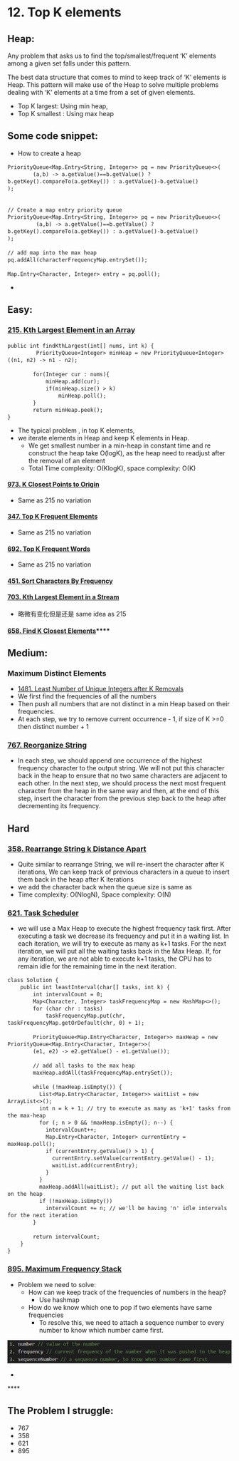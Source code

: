 # 12. Top K elements

## Heap:

Any problem that asks us to find the top/smallest/frequent ‘K’ elements among a given set falls under this pattern.



The best data structure that comes to mind to keep track of ‘K’ elements is Heap. This pattern will make use of the Heap to solve multiple problems dealing with ‘K’ elements at a time from a set of given elements.

* Top K largest: Using min heap,
* Top K smallest : Using max heap

## Some code snippet:

* How to create a heap

```text
PriorityQueue<Map.Entry<String, Integer>> pq = new PriorityQueue<>(
        (a,b) -> a.getValue()==b.getValue() ? b.getKey().compareTo(a.getKey()) : a.getValue()-b.getValue()
);


// Create a map entry priority queue
PriorityQueue<Map.Entry<String, Integer>> pq = new PriorityQueue<>(
         (a,b) -> a.getValue()==b.getValue() ? b.getKey().compareTo(a.getKey()) : a.getValue()-b.getValue()
);

// add map into the max heap
pq.addAll(characterFrequencyMap.entrySet());

Map.Entry<Character, Integer> entry = pq.poll();

```

* 


## Easy:

### [215. Kth Largest Element in an Array](https://leetcode.com/problems/kth-largest-element-in-an-array/)

```text
public int findKthLargest(int[] nums, int k) {
         PriorityQueue<Integer> minHeap = new PriorityQueue<Integer>((n1, n2) -> n1 - n2);
        
        for(Integer cur : nums){
            minHeap.add(cur);
            if(minHeap.size() > k)
                minHeap.poll();
        }
        return minHeap.peek(); 
}
```

* The typical problem , in top K elements, 
* we iterate elements in Heap and keep K elements in Heap.
  * We get smallest number in a min-heap in constant time and re construct the heap take O\(logK\), as the heap need to readjust after the removal of an element
  * Total Time complexity: O\(KlogK\), space complexity: O\(K\)

#### [973. K Closest Points to Origin](https://leetcode.com/problems/k-closest-points-to-origin/)

* Same as 215 no variation

#### [347. Top K Frequent Elements](https://leetcode.com/problems/top-k-frequent-elements/)

* Same as 215 no variation

#### [692. Top K Frequent Words](https://leetcode.com/problems/top-k-frequent-words/)

* Same as 215 no variation

#### [451. Sort Characters By Frequency](https://leetcode.com/problems/sort-characters-by-frequency/)

#### [703. Kth Largest Element in a Stream](https://leetcode.com/problems/kth-largest-element-in-a-stream/)

* 略微有变化但是还是 same idea as 215

#### [**658. Find K Closest Elements**](https://leetcode.com/problems/find-k-closest-elements/)\*\*\*\*

## Medium:

### Maximum Distinct Elements 

* [1481. Least Number of Unique Integers after K Removals](https://leetcode.com/problems/least-number-of-unique-integers-after-k-removals/)
* We first find the frequencies of all the numbers
* Then push all numbers that are not distinct in a min Heap based on their frequencies.
* At each step, we try to remove current occurrence  - 1, if size of K &gt;=0 then distinct number + 1

### [767. Reorganize String](https://leetcode.com/problems/reorganize-string/)

*  In each step, we should append one occurrence of the highest frequency character to the output string. We will not put this character back in the heap to ensure that no two same characters are adjacent to each other. In the next step, we should process the next most frequent character from the heap in the same way and then, at the end of this step, insert the character from the previous step back to the heap after decrementing its frequency.

## **Hard**

### [358. Rearrange String k Distance Apart](https://leetcode.com/problems/rearrange-string-k-distance-apart/)

* Quite similar to rearrange String, we will re-insert the character after K iterations, We can keep track of previous characters in a queue to insert them back in the heap after K  iterations
* we add the character back when the queue size is same as 
* Time complexity: O\(NlogN\), Space complexity: O\(N\)

### [621. Task Scheduler](https://leetcode.com/problems/task-scheduler/)

*  we will use a Max Heap to execute the highest frequency task first. After executing a task we decrease its frequency and put it in a waiting list. In each iteration, we will try to execute as many as k+1 tasks. For the next iteration, we will put all the waiting tasks back in the Max Heap. If, for any iteration, we are not able to execute k+1 tasks, the CPU has to remain idle for the remaining time in the next iteration.

```text
class Solution {
    public int leastInterval(char[] tasks, int k) {
        int intervalCount = 0;
        Map<Character, Integer> taskFrequencyMap = new HashMap<>();
        for (char chr : tasks)
            taskFrequencyMap.put(chr, taskFrequencyMap.getOrDefault(chr, 0) + 1);

        PriorityQueue<Map.Entry<Character, Integer>> maxHeap = new PriorityQueue<Map.Entry<Character, Integer>>(
        (e1, e2) -> e2.getValue() - e1.getValue());

        // add all tasks to the max heap
        maxHeap.addAll(taskFrequencyMap.entrySet());

        while (!maxHeap.isEmpty()) {
          List<Map.Entry<Character, Integer>> waitList = new ArrayList<>();
          int n = k + 1; // try to execute as many as 'k+1' tasks from the max-heap
          for (; n > 0 && !maxHeap.isEmpty(); n--) {
            intervalCount++;
            Map.Entry<Character, Integer> currentEntry = maxHeap.poll();
            if (currentEntry.getValue() > 1) {
              currentEntry.setValue(currentEntry.getValue() - 1);
              waitList.add(currentEntry);
            }
          }
          maxHeap.addAll(waitList); // put all the waiting list back on the heap
          if (!maxHeap.isEmpty())
            intervalCount += n; // we'll be having 'n' idle intervals for the next iteration
        }

        return intervalCount;
    }
}
```

### [895. Maximum Frequency Stack](https://leetcode.com/problems/maximum-frequency-stack/)

* Problem we need to solve:
  * How can we keep track of the frequencies of numbers in the heap? 
    * Use hashmap
  * How do we know which one  to pop if two elements have same frequencies
    * To resolve this, we need to attach a sequence number to every number to know which number came first.

![](../.gitbook/assets/image%20%2823%29.png)

* 
\*\*\*\*

## The Problem I  struggle:

* 767
* 358
* 621
* 895



### 

### 



